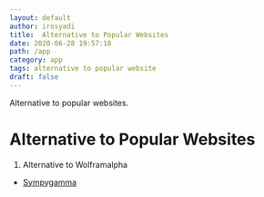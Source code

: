 ```yaml
---
layout: default
author: irosyadi
title:  Alternative to Popular Websites
date: 2020-06-28 19:57:18
path: /app
category: app
tags: alternative to popular website
draft: false
---
```


Alternative to popular websites.

# Alternative to Popular Websites

1. Alternative to Wolframalpha
- [Sympygamma](https://www.sympygamma.com/)
